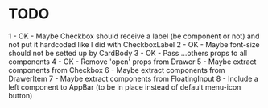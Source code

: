 TODO
====

1 - OK - Maybe Checkbox should receive a label (be component or not) and not put it hardcoded like I did with CheckboxLabel
2 - OK - Maybe font-size should not be setted up by CardBody
3 - OK - Pass ...others props to all components
4 - OK - Remove 'open' props from Drawer
5 - Maybe extract components from Checkbox
6 - Maybe extract components from DrawerItem
7 - Maybe extract components from FloatingInput
8 - Include a left component to AppBar (to be in place instead of default menu-icon button)
